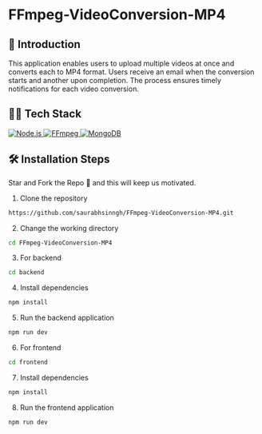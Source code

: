 # FFmpeg-VideoConversion-MP4

## 📌 Introduction

This application enables users to upload multiple videos at once and converts each to MP4 format. Users receive an email when the conversion starts and another upon completion. The process ensures timely notifications for each video conversion.
	
## 👨‍💻 Tech Stack
<a href="https://nodejs.org/" target="_blank" rel="noopener noreferrer">
  <img src="https://img.shields.io/badge/Node.js-43853D?style=for-the-badge&logo=node.js&logoColor=white" alt="Node.js" />
</a>

<a href="https://ffmpeg.org/" target="_blank" rel="noopener noreferrer">
  <img src="https://img.shields.io/badge/FFmpeg-007808?style=for-the-badge&logo=ffmpeg&logoColor=white" alt="FFmpeg" />
</a>

<a href="https://www.mongodb.com/" target="_blank" rel="noopener noreferrer">
  <img src="https://img.shields.io/badge/MongoDB-4EA94B?style=for-the-badge&logo=mongodb&logoColor=white" alt="MongoDB" />
</a>

## 🛠️ Installation Steps
Star and Fork the Repo 🌟 and this will keep us motivated.

1. Clone the repository

```bash
https://github.com/saurabhsinngh/FFmpeg-VideoConversion-MP4.git
```

2. Change the working directory

```bash
cd FFmpeg-VideoConversion-MP4
```

3. For backend

```bash
cd backend
```

4. Install dependencies

```bash
npm install
```

5. Run the backend application

```bash
npm run dev
```

6. For frontend

```bash
cd frontend
```

7. Install dependencies

```bash
npm install
```

8. Run the frontend application

```bash
npm run dev
```
